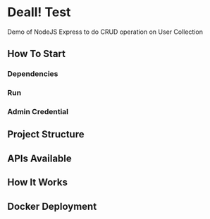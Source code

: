 # Deall! Test
Demo of NodeJS Express to do CRUD operation on User Collection

## How To Start

### Dependencies
### Run
### Admin Credential

## Project Structure

## APIs Available

## How It Works

## Docker Deployment

